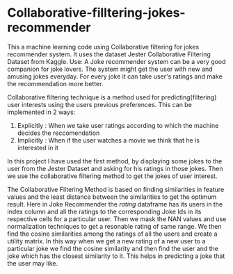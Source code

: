 # Collaborative-filltering-jokes-recommender
This a machine learning code using Collaborative filtering for jokes recommender system. It uses the dataset Jester Collaborative Filtering Dataset from Kaggle.
Use: A Joke recommender system can be a very good companion for joke lovers. The system might get the user with new and amusing jokes everyday. 
For every joke it can take user's ratings and make the recommendation more better.

Collaborative filtering technique is a method used for predicting(filtering) user interests using the users previous preferences.
This can be implemented in 2 ways:
1) Explicitly : When we take user ratings according to which the machine decides the reccomendation
2) Implicitly : When if the user watches a movie we think that he is interested in it

In this project I have used the first method, by displaying some jokes to the user from the Jester Dataset and asking for his ratings in those jokes. Then we use the collaborative filtering method to get the jokes of user interest.

The Collaborative Filtering Method is based on finding similarities in feature values and the least distance between the similarities to get the optimum result.
Here in Joke Recommender the *rating* dataframe has its users in the index column and all the ratings to the corresponding Joke Ids in its respective cells for a particular user. Then we mask the NAN values and use normalization techniques to get a resonable rating of same range. We then find the cosine similarities among the ratings of all the users and create a utility matrix.
In this way when we get a new rating of a new user to a particular joke we find the cosine similarity and then find the user and the joke which has the closest similarity to it. This helps in predicting a joke that the user may like.
